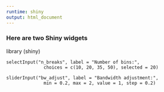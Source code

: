```yaml
---
runtime: shiny
output: html_document
---
```


### Here are two Shiny widgets

library (shiny)

```{r echo = FALSE}
selectInput("n_breaks", label = "Number of bins:",
              choices = c(10, 20, 35, 50), selected = 20)
  
sliderInput("bw_adjust", label = "Bandwidth adjustment:",
              min = 0.2, max = 2, value = 1, step = 0.2)
```